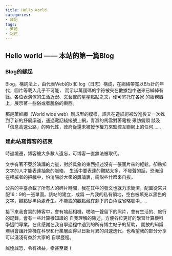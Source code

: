 ```yaml
---
title: Hello World
categories: 
- 雜記
tags:
- 繁體
- 記述
---
```

## Hello world —— 本站的第一篇Blog
### Blog的緣起
Blog，構詞法上，由代表Web的b 和 log（日志）構成，在網絡帶寬以B/s計的年代，圖片等載入几乎不可能，
而示以萬國碼的字符被夾在數據包中送來已綽綽有餘。各位表演傢的生活近況、文藝傢的星星點點之文，便可寄托在各家
的服務器上，展示著一些俗或者脫俗的東西。

那是萬維網（World wide web）剛成型的模樣，語言在造紙術被改進後又一次找到了新的抒展渠道，通過電話綫撥號上網，青澀的馬雲對著電視
采訪鏡頭 談及「信息高速公路」的時代性，政府從還未被授予權力來監控互聯網上的任何……

### 建此站寫博客的初衷
時過境遷，博客被大多數人遺忘，可博客一直無法被取代。

文字有著不亞於演講的力量，對於具象的東西描述沒有一張圖片來的輕鬆，卻熟知文字的人才能表達抽象的脈絡，
生活中要表達的觀點太多，不發聲的話，恐淹沒在權威者的把戲中，怕消隕於大衆的輿論裏，需説些什麽來自拔。

公共的平臺承載了所有人的碎片時間，我在其中的發文也就力求簡潔，配圖從來只配16：9的一張單圖。該站的建立，成爲
一片我的私有領地，空白被填充以黑色的文字，觀點從黑色處產生，不能説的觀點藏在剩下的白色或省略號中……

接下來我會寫的博客中，會有端起相機，啪嗒一聲留下的照片，會有生活的、旅行的記錄，會有一些計算機知識的
自我理解的陳述，方便各位更好的學習計算機科學這門專業。在此感謝在我自學過程中遇到的所有博主帖子的幫助，
開放的知識環境會讓計算機在科學和行業層面得以日新月異的飛速迭代，也希望我的部分分享可以淺淺有益於大家的
自學歷程。

誠惶誠恐，令有裨益，幸甚至哉！